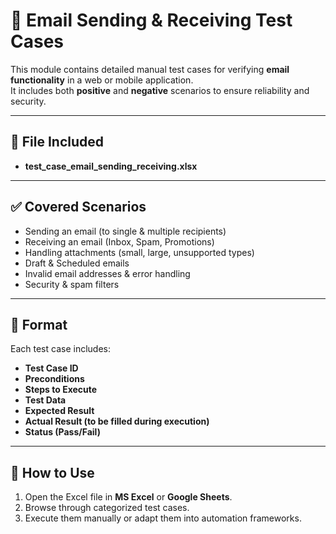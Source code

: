 # 📧 Email Sending & Receiving Test Cases

This module contains detailed manual test cases for verifying **email functionality** in a web or mobile application.  
It includes both **positive** and **negative** scenarios to ensure reliability and security.

---

## 📂 File Included
- **test_case_email_sending_receiving.xlsx**

---

## ✅ Covered Scenarios
- Sending an email (to single & multiple recipients)  
- Receiving an email (Inbox, Spam, Promotions)  
- Handling attachments (small, large, unsupported types)  
- Draft & Scheduled emails  
- Invalid email addresses & error handling  
- Security & spam filters  

---

## 📝 Format
Each test case includes:
- **Test Case ID**
- **Preconditions**
- **Steps to Execute**
- **Test Data**
- **Expected Result**
- **Actual Result (to be filled during execution)**
- **Status (Pass/Fail)**

---


## 📖 How to Use
1. Open the Excel file in **MS Excel** or **Google Sheets**.  
2. Browse through categorized test cases.  
3. Execute them manually or adapt them into automation frameworks.  
